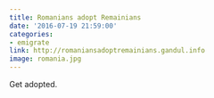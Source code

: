 ```yaml
---
title: Romanians adopt Remainians
date: '2016-07-19 21:59:00'
categories:
- emigrate
link: http://romaniansadoptremainians.gandul.info
image: romania.jpg
---
```

Get adopted.
